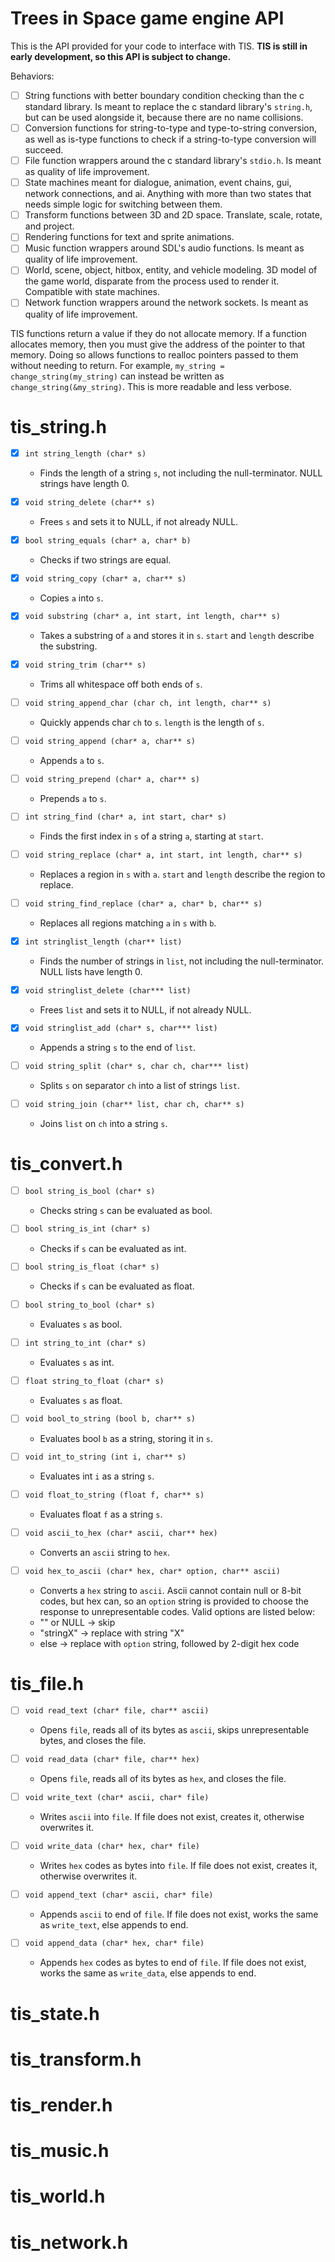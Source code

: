 # Trees in Space game engine API

This is the API provided for your code to interface with TIS.
**TIS is still in early development, so this API is subject to change.**

Behaviors:
- [ ] String functions with better boundary condition checking than the c 
standard library. Is meant to replace the c standard library's `string.h`, but 
can be used alongside it, because there are no name collisions.
- [ ] Conversion functions for string-to-type and type-to-string conversion, as 
well as is-type functions to check if a string-to-type conversion will succeed.
- [ ] File function wrappers around the c standard library's `stdio.h`.
Is meant as quality of life improvement.
- [ ] State machines meant for dialogue, animation, event chains, gui, network 
connections, and ai. Anything with more than two states that needs simple logic 
for switching between them.
- [ ] Transform functions between 3D and 2D space. Translate, scale, rotate, 
and project.
- [ ] Rendering functions for text and sprite animations.
- [ ] Music function wrappers around SDL's audio functions. Is meant as quality 
of life improvement.
- [ ] World, scene, object, hitbox, entity, and vehicle modeling. 3D model of 
the game world, disparate from the process used to render it. Compatible with
state machines.
- [ ] Network function wrappers around the network sockets. Is meant as quality 
of life improvement.

TIS functions return a value if they do not allocate memory. If a function 
allocates memory, then you must give the address of the pointer to that memory.
Doing so allows functions to realloc pointers passed to them without needing to 
return. For example, `my_string = change_string(my_string)` can instead be 
written as `change_string(&my_string)`. This is more readable and less verbose.

# tis_string.h

- [x] `int string_length (char* s)`
	- Finds the length of a string `s`, not including the null-terminator. NULL 
strings have length 0.

- [x] `void string_delete (char** s)`
	- Frees `s` and sets it to NULL, if not already NULL.

- [x] `bool string_equals (char* a, char* b)`
	- Checks if two strings are equal.

- [x] `void string_copy (char* a, char** s)`
	- Copies `a` into `s`.

- [x] `void substring (char* a, int start, int length, char** s)`
	- Takes a substring of `a` and stores it in `s`. `start` and `length`
describe the substring.

- [x] `void string_trim (char** s)`
	- Trims all whitespace off both ends of `s`.

- [ ] `void string_append_char (char ch, int length, char** s)`
	- Quickly appends char `ch` to `s`. `length` is the length of `s`.

- [ ] `void string_append (char* a, char** s)`
	- Appends `a` to `s`.

- [ ] `void string_prepend (char* a, char** s)`
	- Prepends `a` to `s`.

- [ ] `int string_find (char* a, int start, char* s)`
	- Finds the first index in `s` of a string `a`, starting at `start`.

- [ ] `void string_replace (char* a, int start, int length, char** s)`
	- Replaces a region in `s` with `a`. `start` and `length` describe the 
region to replace.

- [ ] `void string_find_replace (char* a, char* b, char** s)`
	- Replaces all regions matching `a` in `s` with `b`.

- [x] `int stringlist_length (char** list)`
	- Finds the number of strings in `list`, not including the null-terminator. 
NULL lists have length 0.

- [x] `void stringlist_delete (char*** list)`
	- Frees `list` and sets it to NULL, if not already NULL.

- [x] `void stringlist_add (char* s, char*** list)`
	- Appends a string `s` to the end of `list`.

- [ ] `void string_split (char* s, char ch, char*** list)`
	- Splits `s` on separator `ch` into a list of strings `list`.

- [ ] `void string_join (char** list, char ch, char** s)`
	- Joins `list` on `ch` into a string `s`.

# tis_convert.h

- [ ] `bool string_is_bool (char* s)`
	- Checks string `s` can be evaluated as bool.

- [ ] `bool string_is_int (char* s)`
	- Checks if `s` can be evaluated as int.

- [ ] `bool string_is_float (char* s)`
	- Checks if `s` can be evaluated as float.

- [ ] `bool string_to_bool (char* s)`
	- Evaluates `s` as bool.

- [ ] `int string_to_int (char* s)`
	- Evaluates `s` as int.

- [ ] `float string_to_float (char* s)`
	- Evaluates `s` as float.

- [ ] `void bool_to_string (bool b, char** s)`
	- Evaluates bool `b` as a string, storing it in `s`.

- [ ] `void int_to_string (int i, char** s)`
	- Evaluates int `i` as a string `s`.

- [ ] `void float_to_string (float f, char** s)`
	- Evaluates float `f` as a string `s`.

- [ ] `void ascii_to_hex (char* ascii, char** hex)`
	- Converts an `ascii` string to `hex`.

- [ ] `void hex_to_ascii (char* hex, char* option, char** ascii)`
	- Converts a `hex` string to `ascii`. Ascii cannot contain null or 8-bit 
codes, but hex can, so an `option` string is provided to choose the response to 
unrepresentable codes. Valid options are listed below:
	- "" or NULL -> skip
	- "stringX" -> replace with string "X"
	- else -> replace with `option` string, followed by 2-digit hex code

# tis_file.h

- [ ] `void read_text (char* file, char** ascii)`
	- Opens `file`, reads all of its bytes as `ascii`, skips unrepresentable 
bytes, and closes the file.

- [ ] `void read_data (char* file, char** hex)`
	- Opens `file`, reads all of its bytes as `hex`, and closes the file.

- [ ] `void write_text (char* ascii, char* file)`
	- Writes `ascii` into `file`. If file does not exist, creates it, otherwise 
overwrites it.

- [ ] `void write_data (char* hex, char* file)`
	- Writes `hex` codes as bytes into `file`. If file does not exist, creates 
it, otherwise overwrites it.

- [ ] `void append_text (char* ascii, char* file)`
	- Appends `ascii` to end of `file`. If file does not exist, works the same 
as `write_text`, else appends to end.

- [ ] `void append_data (char* hex, char* file)`
	- Appends `hex` codes as bytes to end of `file`. If file does not exist, 
works the same as `write_data`, else appends to end.

# tis_state.h

# tis_transform.h

# tis_render.h

# tis_music.h

# tis_world.h

# tis_network.h


